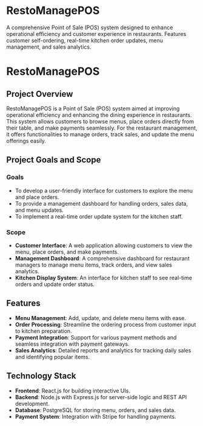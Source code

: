 # RestoManagePOS
A comprehensive Point of Sale (POS) system designed to enhance operational efficiency and customer experience in restaurants. Features customer self-ordering, real-time kitchen order updates, menu management, and sales analytics.


# RestoManagePOS

## Project Overview

RestoManagePOS is a Point of Sale (POS) system aimed at improving operational efficiency and enhancing the dining experience in restaurants. This system allows customers to browse menus, place orders directly from their table, and make payments seamlessly. For the restaurant management, it offers functionalities to manage orders, track sales, and update the menu offerings easily.

## Project Goals and Scope

### Goals
- To develop a user-friendly interface for customers to explore the menu and place orders.
- To provide a management dashboard for handling orders, sales data, and menu updates.
- To implement a real-time order update system for the kitchen staff.

### Scope
- **Customer Interface**: A web application allowing customers to view the menu, place orders, and make payments.
- **Management Dashboard**: A comprehensive dashboard for restaurant managers to manage menu items, track orders, and view sales analytics.
- **Kitchen Display System**: An interface for kitchen staff to see real-time orders and update order status.

## Features
- **Menu Management**: Add, update, and delete menu items with ease.
- **Order Processing**: Streamline the ordering process from customer input to kitchen preparation.
- **Payment Integration**: Support for various payment methods and seamless integration with payment gateways.
- **Sales Analytics**: Detailed reports and analytics for tracking daily sales and identifying popular items.

## Technology Stack
- **Frontend**: React.js for building interactive UIs.
- **Backend**: Node.js with Express.js for server-side logic and REST API development.
- **Database**: PostgreSQL for storing menu, orders, and sales data.
- **Payment System**: Integration with Stripe for handling payments.

